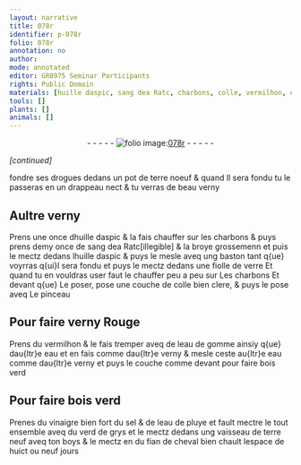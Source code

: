 ```yaml
---
layout: narrative
title: 078r
identifier: p-078r
folio: 078r
annotation: no
author:
mode: annotated
editor: GR8975 Seminar Participants
rights: Public Domain
materials: [huille daspic, sang dea Ratc, charbons, colle, vermilhon, eau de gomme, eau, vinaigre, sel, eau de pluye, verd de grys, boys, fian de cheval]
tools: []
plants: []
animals: []
---
```


<div class="folio" align="center">- - - - - <a href="http://gallica.bnf.fr/ark:/12148/btv1b10500001g/f161.item" target="_blank"><img src="https://cu-mkp.github.io/2017-workshop-edition/assets/photo-icon.png" alt="folio image: " style="display:inline-block; margin-bottom:-3px;"/>078r</a> - - - - - </div>  
 
*[continued]*
  
fondre ses drogues dedans un pot de terre noeuf & quand
 Il sera fondu tu le passeras en un drappeau nect &
 tu verras de beau verny
 
 
  

## Aultre verny

 
Prens une once d<span class="m">huille daspic</span> & la fais chauffer sur les
 charbons & puys prens demy once de <span class="m">sang dea Ratc</span>[illegible]
 & la broye grossemenn et puis le mectz dedans l<span class="m">huille daspic</span> &
 puys le mesle aveq ung baston tant q{ue} voyrras q{ui}l sera
 fondu et puys le mectz dedans une fiolle de verre Et
 quand tu en vouldras user faut le chauffer peu a peu sur
 Les <span class="m">charbons</span> Et devant q{ue} Le poser, pose une couche de
 <span class="m">colle</span> bien clere, & puys le pose aveq Le pinceau
 
 
  

## Pour faire verny Rouge

 
Prens du <span class="m">vermilhon</span> & le fais tremper aveq de l<span class="m">eau de
 gomme</span> ainsiy q{ue} dau{ltr}e <span class="m">eau</span> et en fais comme dau{ltr}e verny
 & mesle ceste au{ltr}e <span class="m">eau</span> comme dau{ltr}e verny et puys le
 couche comme devant pour faire bois verd
 
 
  

## Pour faire bois verd

 
Prenes du <span class="m">vinaigre</span> bien fort du <span class="m">sel</span> & de l<span class="m">eau de pluye</span>
 et fault mectre le tout ensemble aveq du <span class="m">verd de grys</span>
 et le mectz dedans ung vaisseau de terre neuf aveq ton
 <span class="m">boys</span> & le mectz en du <span class="m">fian de cheval</span> bien chault lespace
 de huict ou neuf jours
 
